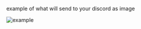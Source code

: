example of what will send to your discord as image

![example](https://cdn.discordapp.com/attachments/1079458380172755054/1117837862629548162/inbound.jpg)
